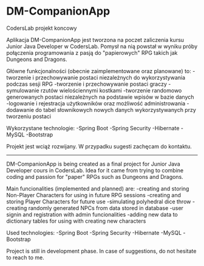 # DM-CompanionApp
CodersLab projekt koncowy

Aplikacja DM-CompanionApp jest tworzona na poczet zaliczenia kursu Junior Java Developer w CodersLab.
Pomysł na nią powstał w wyniku próby połączenia programowania z pasją do "papierowych" RPG takich jak Dungeons and Dragons.

Główne funkcjonalności (obecnie zaimplementowane oraz planowane) to: 
-tworzenie i przechowywanie postaci niezależnych do wykorzystywania podczas sesji RPG
-tworzenie i przechowywanie postaci graczy
-symulowanie rzutów wielościennymi kostkami
-tworzenie randomowo generowanych postaci niezależnych na podstawie wpisów w bazie danych
-logowanie i rejestracja użytkowników oraz możliwość administrowania
-dodawanie do tabel słownikowych nowych danych wykorzystywanych przy tworzeniu postaci

Wykorzystane technologie:
-Spring Boot
-Spring Security
-Hibernate
-MySQL
-Bootstrap

Projekt jest wciąż rozwijany. W przypadku sugesti zachęcam do kontaktu.

_________________________________________________________________________________

DM-CompanionApp is being created as a final project for Junior Java Developer cours in CodersLab.
Idea for it came from trying to combine coding and passion for "paper" RPGs such as Dungeons and Dragons.

Main funcionalities (implemented and planned) are:
-creating and storing Non-Player Characters for using in future RPG sessions
-creating and storing Player Characters for future use
-simulating polyhedral dice throw
-creating randomly generated NPCs from data stored in database
-user signin and registration with admin funcionalities
-adding new data to dictionary tables for using with creating new characters

Used technologies:
-Spring Boot
-Spring Security
-Hibernate
-MySQL
-Bootstrap

Project is still in development phase. In case of suggestions, do not hesitate to reach to me.
